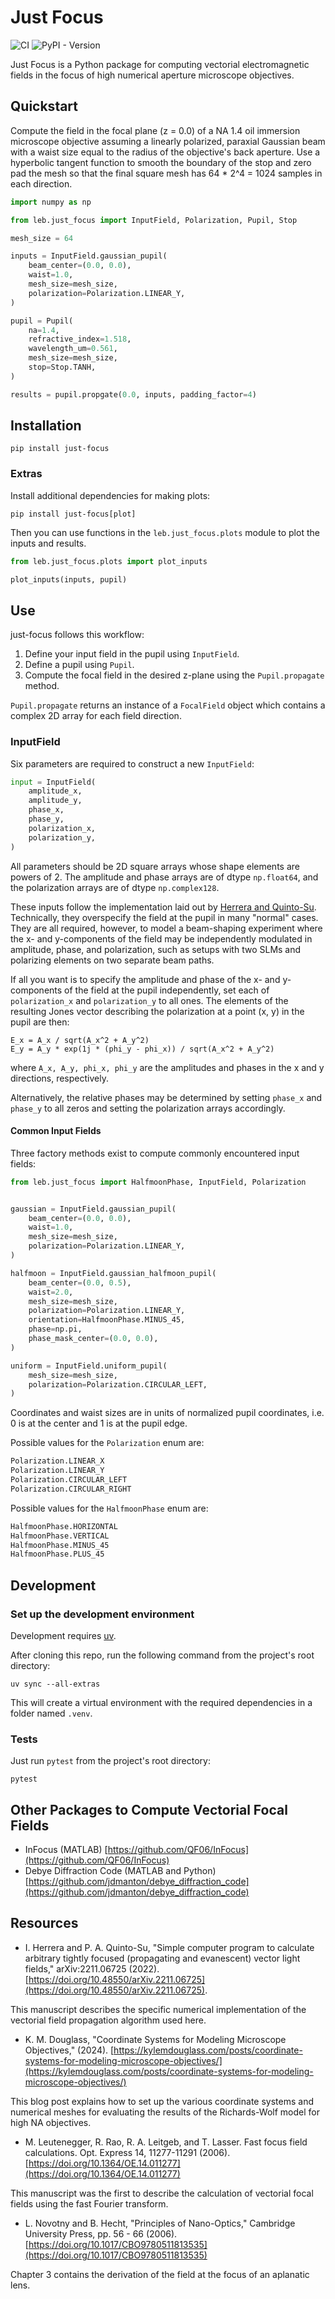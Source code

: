 # Just Focus

![CI](https://github.com/LEB-EPFL/just-focus/actions/workflows/tests.yml/badge.svg)
![PyPI - Version](https://img.shields.io/pypi/v/just-focus)

Just Focus is a Python package for computing vectorial electromagnetic fields in the focus of high numerical aperture microscope objectives.

## Quickstart

Compute the field in the focal plane (z = 0.0) of a NA 1.4 oil immersion microscope objective assuming a linearly polarized, paraxial Gaussian beam with a waist size equal to the radius of the objective's back aperture. Use a hyperbolic tangent function to smooth the boundary of the stop and zero pad the mesh so that the final square mesh has 64 * 2^4 = 1024 samples in each direction.

```python
import numpy as np

from leb.just_focus import InputField, Polarization, Pupil, Stop

mesh_size = 64

inputs = InputField.gaussian_pupil(
    beam_center=(0.0, 0.0),
    waist=1.0,
    mesh_size=mesh_size,
    polarization=Polarization.LINEAR_Y,
)

pupil = Pupil(
    na=1.4,
    refractive_index=1.518,
    wavelength_um=0.561,
    mesh_size=mesh_size,
    stop=Stop.TANH,
)

results = pupil.propgate(0.0, inputs, padding_factor=4)
```

## Installation

```console
pip install just-focus
```

### Extras

Install additional dependencies for making plots:

```console
pip install just-focus[plot]
```

Then you can use functions in the `leb.just_focus.plots` module to plot the inputs and results.

```python
from leb.just_focus.plots import plot_inputs

plot_inputs(inputs, pupil)

```

## Use

just-focus follows this workflow:

1. Define your input field in the pupil using `InputField`.
2. Define a pupil using `Pupil`.
3. Compute the focal field in the desired z-plane using the `Pupil.propagate` method.

`Pupil.propagate` returns an instance of a `FocalField` object which contains a complex 2D array for each field direction.

### InputField

Six parameters are required to construct a new `InputField`:

```python
input = InputField(
    amplitude_x,
    amplitude_y,
    phase_x,
    phase_y,
    polarization_x,
    polarization_y,
)
```

All parameters should be 2D square arrays whose shape elements are powers of 2. The amplitude and phase arrays are of dtype `np.float64`, and the polarization arrays are of dtype `np.complex128`.

These inputs follow the implementation laid out by [Herrera and Quinto-Su](https://doi.org/10.48550/arXiv.2211.06725). Technically, they overspecify the field at the pupil in many "normal" cases. They are all required, however, to model a beam-shaping experiment where the x- and y-components of the field may be independently modulated in amplitude, phase, and polarization, such as setups with two SLMs and polarizing elements on two separate beam paths.

If all you want is to specify the amplitude and phase of the x- and y-components of the field at the pupil independently, set each of `polarization_x` and `polarization_y` to all ones. The elements of the resulting Jones vector describing the polarization at a point (x, y) in the pupil are then:

```
E_x = A_x / sqrt(A_x^2 + A_y^2)
E_y = A_y * exp(1j * (phi_y - phi_x)) / sqrt(A_x^2 + A_y^2)
```

where `A_x, A_y, phi_x, phi_y` are the amplitudes and phases in the x and y directions, respectively.

Alternatively, the relative phases may be determined by setting `phase_x` and `phase_y` to all zeros and setting the polarization arrays accordingly.

#### Common Input Fields

Three factory methods exist to compute commonly encountered input fields:

```python
from leb.just_focus import HalfmoonPhase, InputField, Polarization


gaussian = InputField.gaussian_pupil(
    beam_center=(0.0, 0.0),
    waist=1.0,
    mesh_size=mesh_size,
    polarization=Polarization.LINEAR_Y,
)

halfmoon = InputField.gaussian_halfmoon_pupil(
    beam_center=(0.0, 0.5),
    waist=2.0,
    mesh_size=mesh_size,
    polarization=Polarization.LINEAR_Y,
    orientation=HalfmoonPhase.MINUS_45,
    phase=np.pi,
    phase_mask_center=(0.0, 0.0),
)

uniform = InputField.uniform_pupil(
    mesh_size=mesh_size,
    polarization=Polarization.CIRCULAR_LEFT,
)
```

Coordinates and waist sizes are in units of normalized pupil coordinates, i.e. 0 is at the center and 1 is at the pupil edge.

Possible values for the `Polarization` enum are:

```python
Polarization.LINEAR_X
Polarization.LINEAR_Y
Polarization.CIRCULAR_LEFT
Polarization.CIRCULAR_RIGHT
```

Possible values for the `HalfmoonPhase` enum are:

```python
HalfmoonPhase.HORIZONTAL
HalfmoonPhase.VERTICAL
HalfmoonPhase.MINUS_45
HalfmoonPhase.PLUS_45
```

## Development

### Set up the development environment

Development requires [uv](https://docs.astral.sh/uv/).

After cloning this repo, run the following command from the project's root directory:

```console
uv sync --all-extras
```

This will create a virtual environment with the required dependencies in a folder named `.venv`.

### Tests

Just run `pytest` from the project's root directory:

```console
pytest
```

## Other Packages to Compute Vectorial Focal Fields

- InFocus (MATLAB) [https://github.com/QF06/InFocus](https://github.com/QF06/InFocus)
- Debye Diffraction Code (MATLAB and Python) [https://github.com/jdmanton/debye_diffraction_code](https://github.com/jdmanton/debye_diffraction_code)

## Resources

- I. Herrera and P. A. Quinto-Su, "Simple computer program to calculate arbitrary tightly focused (propagating and evanescent) vector light fields," arXiv:2211.06725 (2022). [https://doi.org/10.48550/arXiv.2211.06725](https://doi.org/10.48550/arXiv.2211.06725).

This manuscript describes the specific numerical implementation of the vectorial field propagation algorithm used here.

- K. M. Douglass, "Coordinate Systems for Modeling Microscope Objectives," (2024). [https://kylemdouglass.com/posts/coordinate-systems-for-modeling-microscope-objectives/](https://kylemdouglass.com/posts/coordinate-systems-for-modeling-microscope-objectives/)

This blog post explains how to set up the various coordinate systems and numerical meshes for evaluating the results of the Richards-Wolf model for high NA objectives.

- M. Leutenegger, R. Rao, R. A. Leitgeb, and T. Lasser. Fast focus field calculations. Opt. Express 14, 11277-11291 (2006). [https://doi.org/10.1364/OE.14.011277](https://doi.org/10.1364/OE.14.011277)

This manuscript was the first to describe the calculation of vectorial focal fields using the fast Fourier transform.

- L. Novotny and B. Hecht, "Principles of Nano-Optics," Cambridge University Press, pp. 56 - 66 (2006). [https://doi.org/10.1017/CBO9780511813535](https://doi.org/10.1017/CBO9780511813535)

Chapter 3 contains the derivation of the field at the focus of an aplanatic lens.
